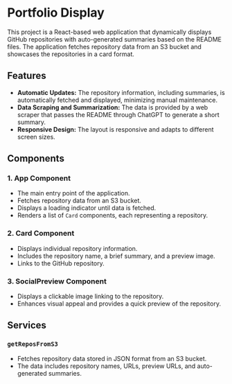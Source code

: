 # Portfolio Display

This project is a React-based web application that dynamically displays GitHub repositories with auto-generated summaries based on the README files. The application fetches repository data from an S3 bucket and showcases the repositories in a card format.

## Features

- **Automatic Updates:** The repository information, including summaries, is automatically fetched and displayed, minimizing manual maintenance.
- **Data Scraping and Summarization:** The data is provided by a web scraper that passes the README through ChatGPT to generate a short summary.
- **Responsive Design:** The layout is responsive and adapts to different screen sizes.

## Components

### 1. **App Component**
   - The main entry point of the application.
   - Fetches repository data from an S3 bucket.
   - Displays a loading indicator until data is fetched.
   - Renders a list of `Card` components, each representing a repository.

### 2. **Card Component**
   - Displays individual repository information.
   - Includes the repository name, a brief summary, and a preview image.
   - Links to the GitHub repository.

### 3. **SocialPreview Component**
   - Displays a clickable image linking to the repository.
   - Enhances visual appeal and provides a quick preview of the repository.

## Services

### `getReposFromS3`
- Fetches repository data stored in JSON format from an S3 bucket.
- The data includes repository names, URLs, preview URLs, and auto-generated summaries.